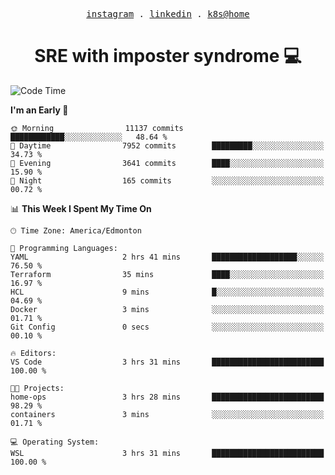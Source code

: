 <p align="center">
  <samp>
    <a href="https://www.instagram.com/lildrunkensmurf/">instagram</a> .
    <a href="https://www.linkedin.com/in/joryirving/">linkedin</a> .
    <a href="https://github.com/joryirving/home-ops">k8s@home</a>
  </samp>
</p>

<h1 align="center">
  SRE with imposter syndrome 💻
</h1>

<!--START_SECTION:waka-->
![Code Time](http://img.shields.io/badge/Code%20Time-189%20hrs%2045%20mins-blue)

**I'm an Early 🐤** 

```text
🌞 Morning                11137 commits       ████████████░░░░░░░░░░░░░   48.64 % 
🌆 Daytime                7952 commits        █████████░░░░░░░░░░░░░░░░   34.73 % 
🌃 Evening                3641 commits        ████░░░░░░░░░░░░░░░░░░░░░   15.90 % 
🌙 Night                  165 commits         ░░░░░░░░░░░░░░░░░░░░░░░░░   00.72 % 
```


📊 **This Week I Spent My Time On** 

```text
🕑︎ Time Zone: America/Edmonton

💬 Programming Languages: 
YAML                     2 hrs 41 mins       ███████████████████░░░░░░   76.50 % 
Terraform                35 mins             ████░░░░░░░░░░░░░░░░░░░░░   16.97 % 
HCL                      9 mins              █░░░░░░░░░░░░░░░░░░░░░░░░   04.69 % 
Docker                   3 mins              ░░░░░░░░░░░░░░░░░░░░░░░░░   01.71 % 
Git Config               0 secs              ░░░░░░░░░░░░░░░░░░░░░░░░░   00.10 % 

🔥 Editors: 
VS Code                  3 hrs 31 mins       █████████████████████████   100.00 % 

🐱‍💻 Projects: 
home-ops                 3 hrs 28 mins       █████████████████████████   98.29 % 
containers               3 mins              ░░░░░░░░░░░░░░░░░░░░░░░░░   01.71 % 

💻 Operating System: 
WSL                      3 hrs 31 mins       █████████████████████████   100.00 % 
```


<!--END_SECTION:waka-->
